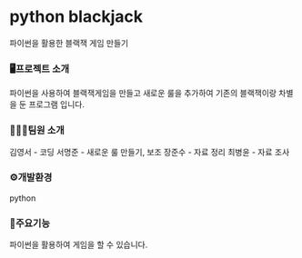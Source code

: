 # python blackjack

파이썬을 활용한 블랙잭 게임 만들기

### 🖥프로젝트 소개

파이썬을 사용하여 블랙잭게임을 만들고 새로운 룰을 추가하여 기존의 블랙잭이랑 차별을 둔 프로그램 입니다.

### 🧑‍🤝‍🧑팀원 소개

김영서 - 코딩
서명준 - 새로운 룰 만들기, 보조
장준수 - 자료 정리
최병윤 - 자료 조사

### ⚙개발환경

python

### 📌주요기능

파이썬을 활용하여 게임을 할 수 있습니다.

